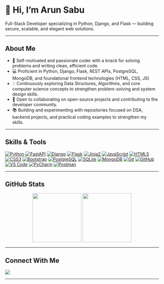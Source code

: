 # 👋 Hi, I’m **Arun Sabu**

Full-Stack Developer specializing in Python, Django, and Flask — building secure, scalable, and elegant web solutions.

---

## About Me

- 🔧 Self-motivated and passionate coder with a knack for solving problems and writing clean, efficient code.
- 💻 Proficient in Python, Django, Flask, REST APIs, PostgreSQL, MongoDB, and foundational frontend technologies (HTML, CSS, JS)
- 💡 Continuously exploring Data Structures, Algorithms, and core computer science concepts to strengthen problem-solving and system design skills.
- 🤝 Open to collaborating on open-source projects and contributing to the developer community.
- 📚 Building and experimenting with repositories focused on DSA, backend projects, and practical coding examples to strengthen my skills.


---

##  Skills & Tools

<p align="start">
  <a href="#"><img src="https://img.shields.io/badge/Python-3776AB?style=for-the-badge&logo=python&logoColor=white" alt="Python"></a>
  <a href="#"><img src="https://img.shields.io/badge/FastAPI-009688?style=for-the-badge&logo=fastapi&logoColor=white" alt="FastAPI"></a>
  <a href="#"><img src="https://img.shields.io/badge/Django-092E20?style=for-the-badge&logo=django&logoColor=white" alt="Django"></a>
  <a href="#"><img src="https://img.shields.io/badge/Flask-000000?style=for-the-badge&logo=flask&logoColor=white" alt="Flask"></a>
  <a href="#"><img src="https://img.shields.io/badge/Jinja2-F44D27?style=for-the-badge&logo=jinja&logoColor=white" alt="Jinja2"></a>
  <a href="#"><img src="https://img.shields.io/badge/JavaScript-F7DF1E?style=for-the-badge&logo=javascript&logoColor=black" alt="JavaScript"></a>
  <a href="#"><img src="https://img.shields.io/badge/HTML5-E34F26?style=for-the-badge&logo=html5&logoColor=white" alt="HTML5"></a>
  <a href="#"><img src="https://img.shields.io/badge/CSS3-1572B6?style=for-the-badge&logo=css3&logoColor=white" alt="CSS3"></a>
  <a href="#"><img src="https://img.shields.io/badge/Bootstrap-7952B3?style=for-the-badge&logo=bootstrap&logoColor=white" alt="Bootstrap"></a>
  <a href="#"><img src="https://img.shields.io/badge/PostgreSQL-336791?style=for-the-badge&logo=postgresql&logoColor=white" alt="PostgreSQL"></a>
  <a href="#"><img src="https://img.shields.io/badge/SQLite-003B57?style=for-the-badge&logo=sqlite&logoColor=white" alt="SQLite"></a>
  <a href="#"><img src="https://img.shields.io/badge/MongoDB-47A248?style=for-the-badge&logo=mongodb&logoColor=white" alt="MongoDB"></a>
  <a href="#"><img src="https://img.shields.io/badge/Git-F05032?style=for-the-badge&logo=git&logoColor=white" alt="Git"></a>
  <a href="#"><img src="https://img.shields.io/badge/GitHub-181717?style=for-the-badge&logo=github&logoColor=white" alt="GitHub"></a>
  <a href="#"><img src="https://img.shields.io/badge/VS%20Code-007ACC?style=for-the-badge&logo=visual-studio-code&logoColor=white" alt="VS Code"></a>
  <a href="#"><img src="https://img.shields.io/badge/PyCharm-000000?style=for-the-badge&logo=pycharm&logoColor=white" alt="PyCharm"></a>
  <a href="#"><img src="https://img.shields.io/badge/Postman-F44D27?style=for-the-badge&logo=postman&logoColor=white" alt="Postman"></a>
</p>

---

## GitHub Stats

<p align="center">
  <img src="https://github-readme-stats.vercel.app/api?username=arunsabu21&theme=radical&show_icons=true" height="160"/>
  <img src="https://github-readme-streak-stats.herokuapp.com/?user=arunsabu21&theme=radical" height="160"/>
</p>

---

## Connect With Me

<p align="left">
  <a href="https://www.linkedin.com/in/arun-sabu-b8471528a"><img src="https://img.shields.io/badge/LinkedIn-0A66C2?style=for-the-badge&logo=linkedin&logoColor=white"></a>
</p>

---

